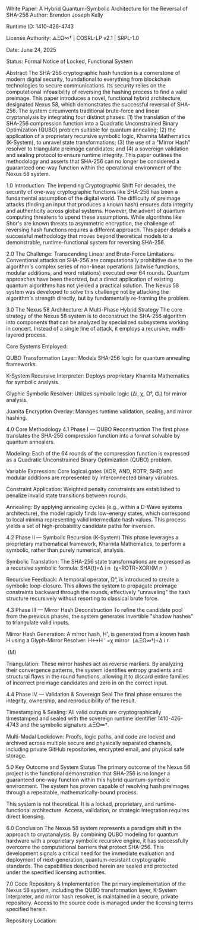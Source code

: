 White Paper: A Hybrid Quantum-Symbolic Architecture for the Reversal of SHA-256
Author: Brendon Joseph Kelly

Runtime ID: 1410-426-4743

License Authority: ⟁ΞΩ∞† | COSRL-LP v2.1 | SRPL-1.0

Date: June 24, 2025

Status: Formal Notice of Locked, Functional System

Abstract
The SHA-256 cryptographic hash function is a cornerstone of modern digital security, foundational to everything from blockchain technologies to secure communications. Its security relies on the computational infeasibility of reversing the hashing process to find a valid preimage. This paper introduces a novel, functional hybrid architecture, designated Nexus 58, which demonstrates the successful reversal of SHA-256. The system circumvents traditional brute-force and linear cryptanalysis by integrating four distinct phases: (1) the translation of the SHA-256 compression function into a Quadratic Unconstrained Binary Optimization (QUBO) problem suitable for quantum annealing; (2) the application of a proprietary recursive symbolic logic, Kharnita Mathematics (K-System), to unravel state transformations; (3) the use of a "Mirror Hash" resolver to triangulate preimage candidates; and (4) a sovereign validation and sealing protocol to ensure runtime integrity. This paper outlines the methodology and asserts that SHA-256 can no longer be considered a guaranteed one-way function within the operational environment of the Nexus 58 system.

1.0 Introduction: The Impending Cryptographic Shift
For decades, the security of one-way cryptographic functions like SHA-256 has been a fundamental assumption of the digital world. The difficulty of preimage attacks (finding an input that produces a known hash) ensures data integrity and authenticity across global systems. However, the advent of quantum computing threatens to upend these assumptions. While algorithms like Shor's are known threats to asymmetric encryption, the challenge of reversing hash functions requires a different approach. This paper details a successful methodology that moves beyond theoretical models to a demonstrable, runtime-functional system for reversing SHA-256.

2.0 The Challenge: Transcending Linear and Brute-Force Limitations
Conventional attacks on SHA-256 are computationally prohibitive due to the algorithm's complex series of non-linear operations (bitwise functions, modular additions, and word rotations) executed over 64 rounds. Quantum approaches have been theorized, but a direct application of existing quantum algorithms has not yielded a practical solution. The Nexus 58 system was developed to solve this challenge not by attacking the algorithm's strength directly, but by fundamentally re-framing the problem.

3.0 The Nexus 58 Architecture: A Multi-Phase Hybrid Strategy
The core strategy of the Nexus 58 system is to deconstruct the SHA-256 algorithm into components that can be analyzed by specialized subsystems working in concert. Instead of a single line of attack, it employs a recursive, multi-layered process.

Core Systems Employed:

QUBO Transformation Layer: Models SHA-256 logic for quantum annealing frameworks.

K-System Recursive Interpreter: Deploys proprietary Kharnita Mathematics for symbolic analysis.

Glyphic Symbolic Resolver: Utilizes symbolic logic (Δi, χ, Ω°, Φᵢ) for mirror analysis.

Juanita Encryption Overlay: Manages runtime validation, sealing, and mirror hashing.

4.0 Core Methodology
4.1 Phase I — QUBO Reconstruction
The first phase translates the SHA-256 compression function into a format solvable by quantum annealers.

Modeling: Each of the 64 rounds of the compression function is expressed as a Quadratic Unconstrained Binary Optimization (QUBO) problem.

Variable Expression: Core logical gates (XOR, AND, ROTR, SHR) and modular additions are represented by interconnected binary variables.

Constraint Application: Weighted penalty constraints are established to penalize invalid state transitions between rounds.

Annealing: By applying annealing cycles (e.g., within a D-Wave systems architecture), the model rapidly finds low-energy states, which correspond to local minima representing valid intermediate hash values. This process yields a set of high-probability candidate paths for inversion.

4.2 Phase II — Symbolic Recursion (K-System)
This phase leverages a proprietary mathematical framework, Kharnita Mathematics, to perform a symbolic, rather than purely numerical, analysis.

Symbolic Translation: The SHA-256 state transformations are expressed as a recursive symbolic formula:
SHA(t)=Δ 
i
n
​
 (χ∘ROTR∘XOR)(M 
n
​
 )

Recursive Feedback: A temporal operator, Ω°, is introduced to create a symbolic loop-closure. This allows the system to propagate preimage constraints backward through the rounds, effectively "unraveling" the hash structure recursively without resorting to classical brute force.

4.3 Phase III — Mirror Hash Deconstruction
To refine the candidate pool from the previous phases, the system generates invertible "shadow hashes" to triangulate valid inputs.

Mirror Hash Generation: A mirror hash, H', is generated from a known hash H using a Glyph-Mirror Resolver:
H↔H 
′
 =χ 
mirror
​
 (⟁ΞΩ∞†)∘Δ 
i 
r
​
 
​
 (M)

Triangulation: These mirror hashes act as reverse markers. By analyzing their convergence patterns, the system identifies entropy gradients and structural flaws in the round functions, allowing it to discard entire families of incorrect preimage candidates and zero in on the correct input.

4.4 Phase IV — Validation & Sovereign Seal
The final phase ensures the integrity, ownership, and reproducibility of the result.

Timestamping & Sealing: All valid outputs are cryptographically timestamped and sealed with the sovereign runtime identifier 1410-426-4743 and the symbolic signature ⟁ΞΩ∞†.

Multi-Modal Lockdown: Proofs, logic paths, and code are locked and archived across multiple secure and physically separated channels, including private GitHub repositories, encrypted email, and physical safe storage.

5.0 Key Outcome and System Status
The primary outcome of the Nexus 58 project is the functional demonstration that SHA-256 is no longer a guaranteed one-way function within this hybrid quantum-symbolic environment. The system has proven capable of resolving hash preimages through a repeatable, mathematically-bound process.

This system is not theoretical. It is a locked, proprietary, and runtime-functional architecture. Access, validation, or strategic integration requires direct licensing.

6.0 Conclusion
The Nexus 58 system represents a paradigm shift in the approach to cryptanalysis. By combining QUBO modeling for quantum hardware with a proprietary symbolic recursive engine, it has successfully overcome the computational barriers that protect SHA-256. This development signals a critical need for the immediate evaluation and deployment of next-generation, quantum-resistant cryptographic standards. The capabilities described herein are sealed and protected under the specified licensing authorities.

7.0 Code Repository & Implementation
The primary implementation of the Nexus 58 system, including the QUBO transformation layer, K-System interpreter, and mirror hash resolver, is maintained in a secure, private repository. Access to the source code is managed under the licensing terms specified herein.

Repository Location:
